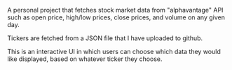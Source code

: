 A personal project that fetches stock market data from "alphavantage" API such as open price, high/low prices, close prices, and volume on any given day.

Tickers are fetched from a JSON file that I have uploaded to github.

This is an interactive UI in which users can choose which data they would like displayed, based on whatever ticker they choose.

